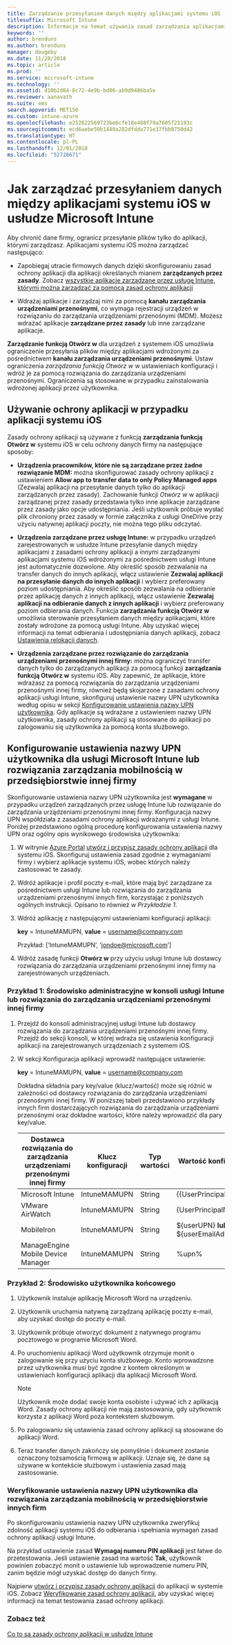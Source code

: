 ```yaml
---
title: Zarządzanie przesyłaniem danych między aplikacjami systemu iOS
titlesuffix: Microsoft Intune
description: Informacje na temat używania zasad zarządzania aplikacjami mobilnymi w usłudze Microsoft Intune do zarządzania przesyłaniem danych między aplikacjami.
keywords: ''
author: brenduns
ms.author: brenduns
manager: dougeby
ms.date: 11/28/2018
ms.topic: article
ms.prod: ''
ms.service: microsoft-intune
ms.technology: ''
ms.assetid: d10b2d64-8c72-4e9b-bd06-ab9d9486ba5e
ms.reviewer: aanavath
ms.suite: ems
search.appverid: MET150
ms.custom: intune-azure
ms.openlocfilehash: e252822569723be6cfe18e488f79a7605f21193c
ms.sourcegitcommit: ecd6aebe50b1440a282dfdda771e37fbb8750d42
ms.translationtype: HT
ms.contentlocale: pl-PL
ms.lasthandoff: 12/01/2018
ms.locfileid: "52728671"
---
```

# <a name="how-to-manage-data-transfer-between-ios-apps-in-microsoft-intune"></a>Jak zarządzać przesyłaniem danych między aplikacjami systemu iOS w usłudze Microsoft Intune

Aby chronić dane firmy, ogranicz przesyłanie plików tylko do aplikacji, którymi zarządzasz. Aplikacjami systemu iOS można zarządzać następująco:

-   Zapobiegaj utracie firmowych danych dzięki skonfigurowaniu zasad ochrony aplikacji dla aplikacji określanych mianem **zarządzanych przez zasady**. Zobacz [wszystkie aplikacje zarządzane przez usługę Intune, którymi można zarządzać za pomocą zasad ochrony aplikacji](https://www.microsoft.com/cloud-platform/microsoft-intune-apps)

-   Wdrażaj aplikacje i zarządzaj nimi za pomocą **kanału zarządzania urządzeniami przenośnymi**, co wymaga rejestracji urządzeń w rozwiązaniu do zarządzania urządzeniami przenośnymi (MDM). Możesz wdrażać aplikacje **zarządzane przez zasady** lub inne zarządzane aplikacje.

**Zarządzanie funkcją Otwórz w** dla urządzeń z systemem iOS umożliwia ograniczenie przesyłania plików między aplikacjami wdrożonymi za pośrednictwem **kanału zarządzania urządzeniami przenośnymi**. Ustaw ograniczenia *zarządzania funkcją Otwórz w* w ustawieniach konfiguracji i wdróż je za pomocą rozwiązania do zarządzania urządzeniami przenośnymi.  Ograniczenia są stosowane w przypadku zainstalowania wdrożonej aplikacji przez użytkownika.

##  <a name="use-app-protection-with-ios-apps"></a>Używanie ochrony aplikacji w przypadku aplikacji systemu iOS
Zasady ochrony aplikacji są używane z funkcją **zarządzania funkcją Otwórz w** systemu iOS w celu ochrony danych firmy na następujące sposoby:

-   **Urządzenia pracowników, które nie są zarządzane przez żadne rozwiązanie MDM:** można skonfigurować zasady ochrony aplikacji z ustawieniem **Allow app to transfer data to only Policy Managed apps** (Zezwalaj aplikacji na przesyłanie danych tylko do aplikacji zarządzanych przez zasady). Zachowanie funkcji *Otwórz w* w aplikacji zarządzanej przez zasady przedstawia tylko inne aplikacje zarządzane przez zasady jako opcje udostępniania. Jeśli użytkownik próbuje wysłać plik chroniony przez zasady w formie załącznika z usługi OneDrive przy użyciu natywnej aplikacji poczty, nie można tego pliku odczytać.

-   **Urządzenia zarządzane przez usługę Intune:** w przypadku urządzeń zarejestrowanych w usłudze Intune przesyłanie danych między aplikacjami z zasadami ochrony aplikacji a innymi zarządzanymi aplikacjami systemu iOS wdrożonymi za pośrednictwem usługi Intune jest automatycznie dozwolone. Aby określić sposób zezwalania na transfer danych do innych aplikacji, włącz ustawienie **Zezwalaj aplikacji na przesyłanie danych do innych aplikacji** i wybierz preferowany poziom udostępniania. Aby określić sposób zezwalania na odbieranie przez aplikację danych z innych aplikacji, włącz ustawienie **Zezwalaj aplikacji na odbieranie danych z innych aplikacji** i wybierz preferowany poziom odbierania danych. Funkcja **zarządzania funkcją Otwórz w** umożliwia sterowanie przesyłaniem danych między aplikacjami, które zostały wdrożone za pomocą usługi Intune. Aby uzyskać więcej informacji na temat odbierania i udostępniania danych aplikacji, zobacz [Ustawienia relokacji danych](app-protection-policy-settings-ios.md#data-protection-settings).   

-   **Urządzenia zarządzane przez rozwiązanie do zarządzania urządzeniami przenośnymi innej firmy:** można ograniczyć transfer danych tylko do zarządzanych aplikacji za pomocą funkcji **zarządzania funkcją Otwórz w** systemu iOS.
Aby zapewnić, że aplikacje, które wdrażasz za pomocą rozwiązania do zarządzania urządzeniami przenośnymi innej firmy, również będą skojarzone z zasadami ochrony aplikacji usługi Intune, skonfiguruj ustawienie nazwy UPN użytkownika według opisu w sekcji [Konfigurowanie ustawienia nazwy UPN użytkownika](#configure-user-upn-setting-for-microsoft-intune-or-third-party-emm). Gdy aplikacje są wdrażane z ustawieniem nazwy UPN użytkownika, zasady ochrony aplikacji są stosowane do aplikacji po zalogowaniu się użytkownika za pomocą konta służbowego.

## <a name="configure-user-upn-setting-for-microsoft-intune-or-third-party-emm"></a>Konfigurowanie ustawienia nazwy UPN użytkownika dla usługi Microsoft Intune lub rozwiązania zarządzania mobilnością w przedsiębiorstwie innej firmy
Skonfigurowanie ustawienia nazwy UPN użytkownika jest **wymagane** w przypadku urządzeń zarządzanych przez usługę Intune lub rozwiązanie do zarządzania urządzeniami przenośnymi innej firmy. Konfiguracja nazwy UPN współdziała z zasadami ochrony aplikacji wdrażanymi z usługi Intune. Poniżej przedstawiono ogólną procedurę konfigurowania ustawienia nazwy UPN oraz ogólny opis wynikowego środowiska użytkownika:

1.  W witrynie [Azure Portal](https://portal.azure.com) [utwórz i przypisz zasady ochrony aplikacji](app-protection-policies.md) dla systemu iOS. Skonfiguruj ustawienia zasad zgodnie z wymaganiami firmy i wybierz aplikacje systemu iOS, wobec których należy zastosować te zasady.

2.  Wdróż aplikacje i profil poczty e-mail, które mają być zarządzane za pośrednictwem usługi Intune lub rozwiązania do zarządzania urządzeniami przenośnymi innych firm, korzystając z poniższych ogólnych instrukcji. Opisano to również w *Przykładzie 1*.

3.  Wdróż aplikację z następującymi ustawieniami konfiguracji aplikacji:

      **key** = IntuneMAMUPN, **value** = <username@company.com>

      Przykład: [‘IntuneMAMUPN’, ‘jondoe@microsoft.com’]

4.  Wdróż zasadę funkcji **Otwórz w** przy użyciu usługi Intune lub dostawcy rozwiązania do zarządzania urządzeniami przenośnymi innej firmy na zarejestrowanych urządzeniach.


### <a name="example-1-admin-experience-in-intune-or-third-party-mdm-console"></a>Przykład 1: Środowisko administracyjne w konsoli usługi Intune lub rozwiązania do zarządzania urządzeniami przenośnymi innej firmy

1. Przejdź do konsoli administracyjnej usługi Intune lub dostawcy rozwiązania do zarządzania urządzeniami przenośnymi innej firmy. Przejdź do sekcji konsoli, w której wdraża się ustawienia konfiguracji aplikacji na zarejestrowanych urządzeniach z systemem iOS.

2. W sekcji Konfiguracja aplikacji wprowadź następujące ustawienie:

   **key** = IntuneMAMUPN, **value** = <username@company.com>

   Dokładna składnia pary key/value (klucz/wartość) może się różnić w zależności od dostawcy rozwiązania do zarządzania urządzeniami przenośnymi innej firmy. W poniższej tabeli przedstawiono przykłady innych firm dostarczających rozwiązania do zarządzania urządzeniami przenośnymi oraz dokładne wartości, które należy wprowadzić dla pary key/value.

   |Dostawca rozwiązania do zarządzania urządzeniami przenośnymi innej firmy| Klucz konfiguracji | Typ wartości | Wartość konfiguracji|
   | ------- | ---- | ---- | ---- |
   |Microsoft Intune| IntuneMAMUPN | String | {{UserPrincipalName}}|
   |VMware AirWatch| IntuneMAMUPN | String | {UserPrincipalName}|
   |MobileIron | IntuneMAMUPN | String | ${userUPN} **lub** ${userEmailAddress} |
   |ManageEngine Mobile Device Manager | IntuneMAMUPN | String | %upn% |


### <a name="example-2-end-user-experience"></a>Przykład 2: Środowisko użytkownika końcowego

1.  Użytkownik instaluje aplikację Microsoft Word na urządzeniu.

2.  Użytkownik uruchamia natywną zarządzaną aplikację poczty e-mail, aby uzyskać dostęp do poczty e-mail.

3.  Użytkownik próbuje otworzyć dokument z natywnego programu pocztowego w programie Microsoft Word.

4.  Po uruchomieniu aplikacji Word użytkownik otrzymuje monit o zalogowanie się przy użyciu konta służbowego. Konto wprowadzone przez użytkownika musi być zgodne z kontem określonym w ustawieniach konfiguracji aplikacji dla aplikacji Microsoft Word.

    > [!NOTE]
    > Użytkownik może dodać swoje konta osobiste i używać ich z aplikacją Word. Zasady ochrony aplikacji nie mają zastosowania, gdy użytkownik korzysta z aplikacji Word poza kontekstem służbowym. 

5.  Po zalogowaniu się ustawienia zasad ochrony aplikacji są stosowane do aplikacji Word.

6.  Teraz transfer danych zakończy się pomyślnie i dokument zostanie oznaczony tożsamością firmową w aplikacji.  Uznaje się, że dane są używane w kontekście służbowym i ustawienia zasad mają zastosowanie. 

### <a name="validate-user-upn-setting-for-third-party-emm"></a>Weryfikowanie ustawienia nazwy UPN użytkownika dla rozwiązania zarządzania mobilnością w przedsiębiorstwie innych firm

Po skonfigurowaniu ustawienia nazwy UPN użytkownika zweryfikuj zdolność aplikacji systemu iOS do odbierania i spełniania wymagań zasad ochrony aplikacji usługi Intune.

Na przykład ustawienie zasad **Wymagaj numeru PIN aplikacji** jest łatwe do przetestowania. Jeśli ustawienie zasad ma wartość **Tak**, użytkownik powinien zobaczyć monit o ustawienie lub wprowadzenie numeru PIN, zanim będzie mógł uzyskać dostęp do danych firmy.

Najpierw [utwórz i przypisz zasady ochrony aplikacji](app-protection-policies.md) do aplikacji w systemie iOS. Zobacz [Weryfikowanie zasad ochrony aplikacji](app-protection-policies-validate.md), aby uzyskać więcej informacji na temat testowania zasad ochrony aplikacji.


### <a name="see-also"></a>Zobacz też
[Co to są zasady ochrony aplikacji w usłudze Intune](app-protection-policy.md)
